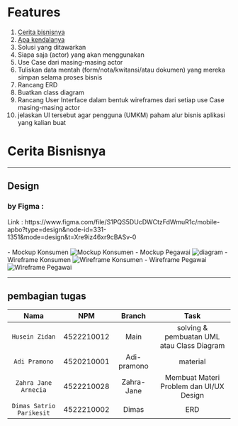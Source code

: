 # Features <!-- omit in toc -->⁠

1. [Cerita bisnisnya](#Cerita-bisnisnya)
2. [Apa kendalanya](#github-extra-pins)
3. ⁠Solusi yang ditawarkan
4. ⁠Siapa saja (actor) yang akan menggunakan
5. ⁠Use Case dari masing-masing actor
6. ⁠Tuliskan data mentah (form/nota/kwitansi/atau dokumen) yang mereka simpan selama proses bisnis
7. ⁠Rancang ERD
8. ⁠Buatkan class diagram
9. ⁠Rancang User Interface dalam bentuk wireframes dari setiap use Case masing-masing actor
10. ⁠jelaskan UI tersebut agar pengguna (UMKM) paham alur bisnis aplikasi yang kalian buat

# Cerita Bisnisnya



---
<h2>Design</h2>
<h3>by Figma :</h3>
Link : https://www.figma.com/file/S1PQS5DUcDWCtzFdWmuR1c/mobile-apbo?type=design&node-id=331-1351&mode=design&t=Xre9iz46xr9cBASv-0<br><br>
- Mockup Konsumen
<img src="https://github.com/ZIDANIDROS/SulthanBarber.App/blob/master/Figma/MockUp/Mockup%20Konsumen.png" alt="Mockup Konsumen" align="bottom">
- Mockup Pegawai 
<img src="https://github.com/ZIDANIDROS/SulthanBarber.App/blob/master/Figma/MockUp/Mockup%20Pegawai.png" alt="diagram" align="bottom">
- Wireframe Konsumen 
<img src="https://github.com/ZIDANIDROS/SulthanBarber.App/blob/master/Figma/Wireframe/Wireframe%20Konsumen.png"alt="Wireframe Konsumen" align="bottom">
- Wireframe Pegawai
<img src="https://github.com/ZIDANIDROS/SulthanBarber.App/blob/master/Figma/Wireframe/Wireframe%20Pegawai.png"alt="Wireframe Pegawai" align="bottom">

---

<h2>pembagian tugas</h2>

Nama | NPM | Branch | Task
:---: | :---: | :---: | :---:
`Husein Zidan` | 4522210012 | Main | solving & pembuatan UML atau Class Diagram
`Adi Pramono` | 4520210001 | Adi-pramono | material 
`Zahra Jane Arnecia` | 4522210028 | Zahra-Jane | Membuat Materi Problem dan UI/UX Design
`Dimas Satrio Parikesit` | 4522210002 | Dimas | ERD 
